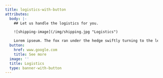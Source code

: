 ```yaml
---
title: logistics-with-button
attributes:
  body: |-
    ## Let us handle the logistics for you.

    ![shipping-image](/img/shipping.jpg "Logistics")

    Lorem ipseum. The fox ran under the hedge swiftly turning to the left.
  button:
    href: www.google.com
    title: See more
  image: ''
  title: Logistics
  type: banner-with-button
---
```


